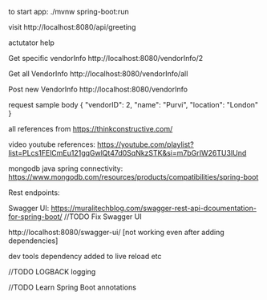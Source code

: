 to start app: ./mvnw spring-boot:run

visit http://localhost:8080/api/greeting

actutator help

Get specific vendorInfo
http://localhost:8080/vendorInfo/2

Get all VendorInfo
http://localhost:8080/vendorInfo/all

Post new VendorInfo
http://localhost:8080/vendorInfo

request sample body
{
"vendorID": 2,
"name": "Purvi",
"location": "London"
}

all references from
https://thinkconstructive.com/

video youtube references:
https://youtube.com/playlist?list=PLcs1FElCmEu121gqGwlQt47d0SqNkzSTK&si=m7bGrIW26TU3IUnd

mongodb java spring connectivity:
https://www.mongodb.com/resources/products/compatibilities/spring-boot

Rest endpoints:


Swagger UI:
https://muralitechblog.com/swagger-rest-api-dcoumentation-for-spring-boot/
//TODO Fix Swagger UI

http://localhost:8080/swagger-ui/ [not working even after adding dependencies]

dev tools dependency added to live reload etc

//TODO
LOGBACK logging

//TODO
Learn Spring Boot annotations